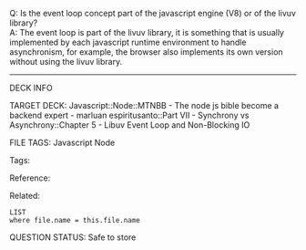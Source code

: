 Q: Is the event loop concept part of the javascript engine (V8) or of the livuv library?  
A: The event loop is part of the livuv library, it is something that is usually implemented by each javascript runtime environment to handle asynchronism, for example, the browser also implements its own version without using the livuv library.


---

DECK INFO

TARGET DECK: Javascript::Node::MTNBB - The node js bible become a backend expert - marluan espiritusanto::Part VII - Synchrony vs Asynchrony::Chapter 5 - Libuv Event Loop and Non-Blocking IO

FILE TAGS: Javascript Node

Tags:

Reference:

Related:

```dataview
LIST
where file.name = this.file.name
```

QUESTION STATUS: Safe to store